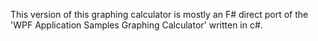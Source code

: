 This version of this graphing calculator is mostly an F# direct port of the 'WPF Application Samples Graphing Calculator' written in c#. 

